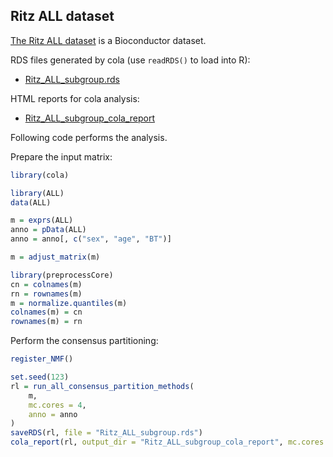  
 
## Ritz ALL dataset

[The Ritz ALL dataset](http://bioconductor.org/packages/release/data/experiment/html/ALL.html) is a Bioconductor dataset.

RDS files generated by cola (use `readRDS()` to load into R):

- [Ritz_ALL_subgroup.rds](https://jokergoo.github.io/cola_examples/Ritz_ALL/Ritz_ALL_subgroup.rds)

HTML reports for cola analysis:

- [Ritz_ALL_subgroup_cola_report](https://jokergoo.github.io/cola_examples/Ritz_ALL/Ritz_ALL_subgroup_cola_report/cola_report.html)

Following code performs the analysis.

Prepare the input matrix:

```r
library(cola)

library(ALL)
data(ALL)

m = exprs(ALL)
anno = pData(ALL)
anno = anno[, c("sex", "age", "BT")]

m = adjust_matrix(m)

library(preprocessCore)
cn = colnames(m)
rn = rownames(m)
m = normalize.quantiles(m)
colnames(m) = cn
rownames(m) = rn
```

Perform the consensus partitioning:

```r
register_NMF()

set.seed(123)
rl = run_all_consensus_partition_methods(
    m,
    mc.cores = 4, 
    anno = anno
)
saveRDS(rl, file = "Ritz_ALL_subgroup.rds")
cola_report(rl, output_dir = "Ritz_ALL_subgroup_cola_report", mc.cores = 4)
```
